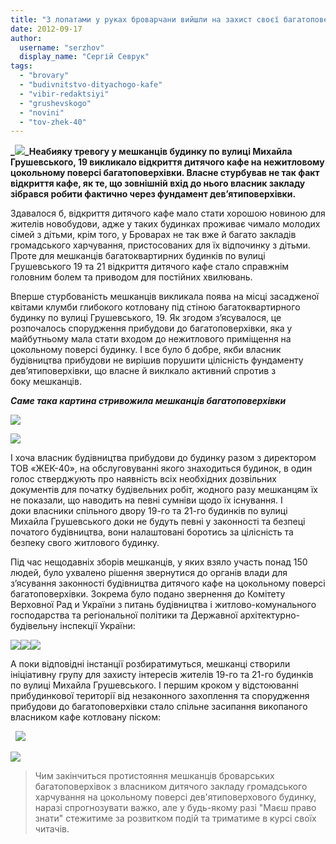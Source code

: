 ```yaml
---
title: "З лопатами у руках броварчани вийшли на захист своєї багатоповерхівки на вул. Грушевського"
date: 2012-09-17
author: 
  username: "serzhov"
  display_name: "Сергій Севрук"
tags: 
  - "brovary"
  - "budivnitstvo-dityachogo-kafe"
  - "vibir-redaktsiyi"
  - "grushevskogo"
  - "novini"
  - "tov-zhek-40"
---
```


**_[![](https://mpz.brovary.org/wp-content/uploads/2012/09/Spilniy-dvir-19-ta-21-budinku-po-vul-Grushevskogo.jpg)](https://mpz.brovary.org/wp-content/uploads/2012/09/Spilniy-dvir-19-ta-21-budinku-po-vul-Grushevskogo.jpg)_Неабияку тревогу у мешканців будинку по вулиці Михайла Грушевського, 19 викликало відкриття дитячого кафе на нежитловому цокольному поверсі багатоповерхівки. Власне стурбував не так факт відкриття кафе, як те, що зовнішній вхід до нього власник закладу зібрався робити фактично через фундамент дев’ятиповерхівки.**

Здавалося б, відкриття дитячого кафе мало стати хорошою новиною для жителів новобудови, адже у таких будинках проживає чимало молодих сімей з дітьми, крім того, у Броварах не так вже й багато закладів громадського харчування, пристосованих для їх відпочинку з дітьми. Проте для мешканців багатоквартирних будинків по вулиці Грушевського 19 та 21 відкриття дитячого кафе стало справжнім головним болем та приводом для постійних хвилювань.

Вперше стурбованість мешканців викликала поява на місці засадженої квітами клумби глибокого котловану під стіною багатоквартирного будинку по вулиці Грушевського, 19. Як згодом з’ясувалося, це розпочалось спорудження прибудови до багатоповерхівки, яка у майбутньому мала стати входом до нежитлового приміщення на цокольному поверсі будинку. І все було б добре, якби власник будівництва прибудови не вирішив порушити цілісність фундаменту дев’ятиповерхівки, що власне й виклкало активний спротив з боку мешканців.

_**Саме така картина стривожила мешканців багатоповерхівки**_

[![](https://mpz.brovary.org/wp-content/uploads/2012/09/Pochatok-budivnitstva-pribudovi.jpg)](https://mpz.brovary.org/wp-content/uploads/2012/09/Pochatok-budivnitstva-pribudovi.jpg)

[![](https://mpz.brovary.org/wp-content/uploads/2012/09/Pochatok-budivnitstva.jpg)](https://mpz.brovary.org/wp-content/uploads/2012/09/Pochatok-budivnitstva.jpg)

І хоча власник будівництва прибудови до будинку разом з директором ТОВ «ЖЕК-40», на обслуговуванні якого знаходиться будинок, в один голос стверджують про наявність всіх необхідних дозвільних документів для початку будівельних робіт, жодного разу мешканцям їх не показали, що наводить на певні сумніви щодо їх існування. І доки власники спільного двору 19-го та 21-го будинків по вулиці Михайла Грушевського доки не будуть певні у законності та безпеці початого будівництва, вони налаштовані боротись за цілісність та безпеку свого житлового будинку.

Під час нещодавніх зборів мешканців, у яких взяло участь понад 150 людей, було ухвалено рішення звернутися до органів влади для з’ясування законності будівництва дитячого кафе на цокольному поверсі багатоповерхівки. Зокрема було подано звернення до Комітету Верховної Рад и України з питань будівництва і житлово-комунального господарства та регіональної політики та Державної архітектурно-будівельну інспекції України:

[![](https://mpz.brovary.org/wp-content/uploads/2012/09/Skarga-komitet-u-z-pitan-budivnitstva.jpg)](https://mpz.brovary.org/wp-content/uploads/2012/09/Skarga-komitet-u-z-pitan-budivnitstva.jpg)[![](https://mpz.brovary.org/wp-content/uploads/2012/09/Reyestratsiya-v-VRU.jpg)](https://mpz.brovary.org/wp-content/uploads/2012/09/Reyestratsiya-v-VRU.jpg)[![](https://mpz.brovary.org/wp-content/uploads/2012/09/Skarga-v-DABK1.jpg)](https://mpz.brovary.org/wp-content/uploads/2012/09/Skarga-v-DABK1.jpg)

А поки відповідні інстанції розбиратимуться, мешканці створили ініціативну групу для захисту інтересів жителів 19-го та 21-го будинків по вулиці Михайла Грушевського. І першим кроком у відстоюванні прибудинкової території від незаконного захоплення та спорудження прибудови до багатоповерхівки стало спільне засипання викопаного власником кафе котловану піском:

  [![](https://mpz.brovary.org/wp-content/uploads/2012/09/Meshkantsi-budinku-zasipali-kotlovan-1.jpg)](https://mpz.brovary.org/wp-content/uploads/2012/09/Meshkantsi-budinku-zasipali-kotlovan-1.jpg)

[![](https://mpz.brovary.org/wp-content/uploads/2012/09/Meshkantsi-zasipali-kotlovan-2.jpg)](https://mpz.brovary.org/wp-content/uploads/2012/09/Meshkantsi-zasipali-kotlovan-2.jpg)

> Чим закінчиться протистояння мешканців броварських багатоповерхівок з власником дитячого закладу громадського харчування на цокольному поверсі дев'ятиповерхового будинку, наразі спрогнозувати важко, але у будь-якому разі "Маєш право знати" стежитиме за розвитком подій та триматиме в курсі своїх читачів.
